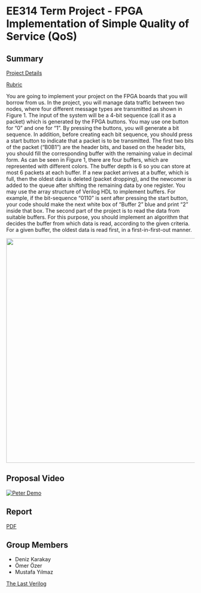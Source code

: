 # EE314 Term Project - FPGA Implementation of Simple Quality of Service (QoS)

## Summary

[Project Details](https://github.com/dkarakay/314-project/blob/main/project/final-report.pdf)

[Rubric](https://github.com/dkarakay/314-project/blob/main/project/EE314%20Term%20Project%20Evaluation%20Rubric.pdf)

You are going to implement your project on the FPGA boards that you will borrow from us. In the project, you will manage data traffic between two nodes, where four different message types are transmitted as shown in Figure 1. The input of the system will be a 4-bit sequence (call it as a packet) which is generated by the FPGA buttons. You may use one button for “0” and one for “1”. By pressing the buttons, you will generate a bit sequence. In addition, before creating each bit sequence, you should press a start button to indicate that a packet is to be transmitted. The first two bits of the packet (“B0B1”) are the header bits, and based on the header bits, you should fill the corresponding buffer with the remaining value in decimal form. As can be seen in Figure 1, there are four buffers, which are represented with different colors. The buffer depth is 6 so you can store at most 6 packets at each buffer. If a new packet arrives at a buffer, which is full, then the oldest data is deleted (packet dropping), and the newcomer is added to the queue after shifting the remaining data by one register. You may use the array structure of Verilog HDL to implement buffers. For example, if the bit-sequence “0110” is sent after pressing the start button, your code should make the next white box of “Buffer 2” blue and print “2” inside that box. The second part of the project is to read the data from suitable buffers. For this purpose, you should implement an algorithm that decides the buffer from which data is read, according to the given criteria. For a given buffer, the oldest data is read first, in a first-in-first-out manner.

<img src="https://github.com/dkarakay/314-project/blob/main/project/project.png" width="600">

## Proposal Video

[![Peter Demo](https://img.youtube.com/vi/CjNHXw-GilI/0.jpg)](https://www.youtube.com/watch?v=CjNHXw-GilI)

## Report

[PDF](https://github.com/dkarakay/314-project/blob/main/project/final-report.pdf)
 
 
## Group Members

- Deniz Karakay
- Ömer Özer
- Mustafa Yılmaz

[The Last Verilog](https://github.com/dkarakay/314-project/blob/main/images/last-verilog.jpeg)
